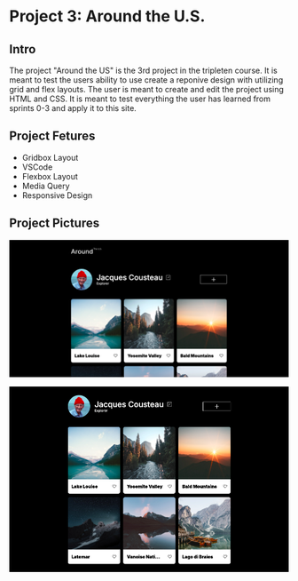 # Project 3: Around the U.S.

## Intro

The project "Around the US" is the 3rd project in the tripleten course. It is meant to test the users ability to use create a reponive design with utilizing grid and flex layouts. The user is meant to create and edit the project using HTML and CSS. It is meant to test everything the user has learned from sprints 0-3 and apply it to this site.

## Project Fetures

- Gridbox Layout
- VSCode
- Flexbox Layout
- Media Query
- Responsive Design

## Project Pictures

![Project 3 Desktop View 1](./images/demo/Halfview.png)

![Project 3 Desktop View 2](./images/demo/fullview.png)
